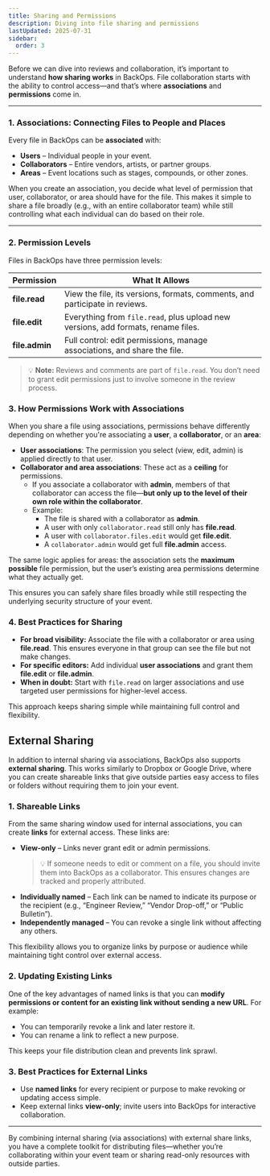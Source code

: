```yaml
---
title: Sharing and Permissions
description: Diving into file sharing and permissions
lastUpdated: 2025-07-31
sidebar:
  order: 3
---
```


Before we can dive into reviews and collaboration, it’s important to understand **how sharing works** in BackOps. File collaboration starts with the ability to control access—and that’s where **associations** and **permissions** come in.

---

### 1. Associations: Connecting Files to People and Places

Every file in BackOps can be **associated** with:

- **Users** – Individual people in your event.
- **Collaborators** – Entire vendors, artists, or partner groups.
- **Areas** – Event locations such as stages, compounds, or other zones.

When you create an association, you decide what level of permission that user, collaborator, or area should have for the file. This makes it simple to share a file broadly (e.g., with an entire collaborator team) while still controlling what each individual can do based on their role.

---

### 2. Permission Levels

Files in BackOps have three permission levels:

| Permission     | What It Allows                                                                    |
| -------------- | --------------------------------------------------------------------------------- |
| **file.read**  | View the file, its versions, formats, comments, and participate in reviews.       |
| **file.edit**  | Everything from `file.read`, plus upload new versions, add formats, rename files. |
| **file.admin** | Full control: edit permissions, manage associations, and share the file.          |

> 💡 **Note:** Reviews and comments are part of `file.read`. You don’t need to grant edit permissions just to involve someone in the review process.

### 3. How Permissions Work with Associations

When you share a file using associations, permissions behave differently depending on whether you're associating a **user**, a **collaborator**, or an **area**:

- **User associations**: The permission you select (view, edit, admin) is applied directly to that user.
- **Collaborator and area associations**: These act as a **ceiling** for permissions.
  - If you associate a collaborator with **admin**, members of that collaborator can access the file—**but only up to the level of their own role within the collaborator**.
  - Example:
    - The file is shared with a collaborator as **admin**.
    - A user with only `collaborator.read` still only has **file.read**.
    - A user with `collaborator.files.edit` would get **file.edit**.
    - A `collaborator.admin` would get full **file.admin** access.

The same logic applies for areas: the association sets the **maximum possible** file permission, but the user’s existing area permissions determine what they actually get.

This ensures you can safely share files broadly while still respecting the underlying security structure of your event.

### 4. Best Practices for Sharing

- **For broad visibility:** Associate the file with a collaborator or area using **file.read**. This ensures everyone in that group can see the file but not make changes.
- **For specific editors:** Add individual **user associations** and grant them **file.edit** or **file.admin**.
- **When in doubt:** Start with `file.read` on larger associations and use targeted user permissions for higher-level access.

This approach keeps sharing simple while maintaining full control and flexibility.

## External Sharing

In addition to internal sharing via associations, BackOps also supports **external sharing**. This works similarly to Dropbox or Google Drive, where you can create shareable links that give outside parties easy access to files or folders without requiring them to join your event.

### 1. Shareable Links

From the same sharing window used for internal associations, you can create **links** for external access. These links are:

- **View-only** – Links never grant edit or admin permissions.
  > 💡 If someone needs to edit or comment on a file, you should invite them into BackOps as a collaborator. This ensures changes are tracked and properly attributed.
- **Individually named** – Each link can be named to indicate its purpose or the recipient (e.g., “Engineer Review,” “Vendor Drop-off,” or “Public Bulletin”).
- **Independently managed** – You can revoke a single link without affecting any others.

This flexibility allows you to organize links by purpose or audience while maintaining tight control over external access.

### 2. Updating Existing Links

One of the key advantages of named links is that you can **modify permissions or content for an existing link without sending a new URL**. For example:

- You can temporarily revoke a link and later restore it.
- You can rename a link to reflect a new purpose.

This keeps your file distribution clean and prevents link sprawl.

### 3. Best Practices for External Links

- Use **named links** for every recipient or purpose to make revoking or updating access simple.
- Keep external links **view-only**; invite users into BackOps for interactive collaboration.

---

By combining internal sharing (via associations) with external share links, you have a complete toolkit for distributing files—whether you’re collaborating within your event team or sharing read-only resources with outside parties.
